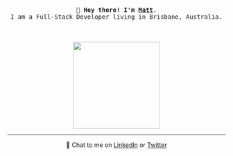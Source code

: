 <p align="center">
  <br>
  <br>
  <samp>
    <b>👋 Hey there! I'm <a href="https://matthewmuscat.com.au">Matt</a></b>.
    <br>
    I am a Full-Stack Developer living in Brisbane, Australia.
    <br>
    <br>
  </samp>
  <br>
  <br>
<!--   <img src="https://github.com/selimdoyranli/selimdoyranli/blob/master/preview.gif" width="350" /> -->
  <img src="https://media4.giphy.com/media/3d2yl0QuHpHdYtfwVh/source.gif" width="200" />
  
</p>

------------
<p align="center">
  💬 Chat to me on <a href="https://www.linkedin.com/in/matthewmuscat/" target="_blank">LinkedIn</a> or <a href="https://twitter.com/mattjmuscat" target="_blank">Twitter</a>
</p>
